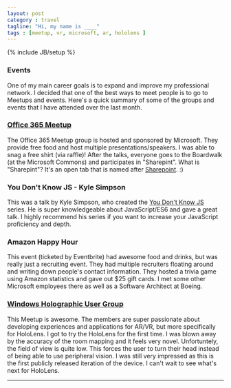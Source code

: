 ```yaml
---
layout: post
category : travel
tagline: "Hi, my name is ____"
tags : [meetup, vr, microsoft, ar, hololens ]
---
```

{% include JB/setup %}

### Events

One of my main career goals is to expand and improve my professional network. I decided that one of the best ways to meet people is to go to Meetups and events. Here's a quick summary of some of the groups and events that I have attended over the last month.

### [Office 365 Meetup](https://www.meetup.com/O365Seattle/)

The Office 365 Meetup group is hosted and sponsored by Microsoft. They provide free food and host multiple presentations/speakers. I was able to snag a free shirt (via raffle)! After the talks, everyone goes to the Boardwalk (at the Microsoft Commons) and participates in "Sharepint". What is "Sharepint"? It's an open tab that is named after [Sharepoint](https://products.office.com/en-us/sharepoint/). :)

### You Don't Know JS - Kyle Simpson

This was a talk by Kyle Simpson, who created the [You Don't Know JS](https://github.com/getify/You-Dont-Know-JS) series. He is super knowledgeable about JavaScript/ES6 and gave a great talk. I highly recommend his series if you want to increase your JavaScript proficiency and depth.

### Amazon Happy Hour

This event (ticketed by Eventbrite) had awesome food and drinks, but was really just a recruiting event. They had multiple recruiters floating around and writing down people's contact information. They hosted a trivia game using Amazon statistics and gave out $25 gift cards. I met some other Microsoft employees there as well as a Software Architect at Boeing.

### [Windows Holographic User Group](https://www.meetup.com/WinHUGR/)

This Meetup is awesome. The members are super passionate about developing experiences and applications for AR/VR, but more specifically for HoloLens. I got to try the HoloLens for the first time. I was blown away by the accuracy of the room mapping and it feels very novel. Unfortuntely, the field of view is quite low. This forces the user to turn their head instead of being able to use peripheral vision. I was still very impressed as this is the first publicly released iteration of the device. I can't wait to see what's next for HoloLens.

---

